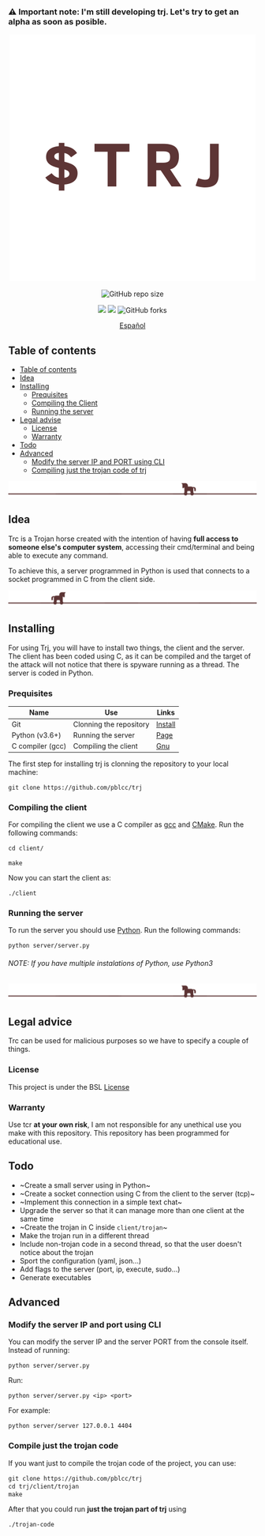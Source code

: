 ### ⚠️ Important note: I'm still developing trj. Let's try to get an alpha as soon as posible.

<p align="center"><img alt="TRJ" src="img/logo.png"></p>

<p align="center">
  <img alt="GitHub repo size" src="https://img.shields.io/github/repo-size/pblcc/trj?color=5d3535&label=SIZE&style=for-the-badge">
</p>

<p align="center">
  <img src="https://img.shields.io/github/stars/pblcc/trj?label=STARS&style=flat-square&color=5d3535">
  <img src="https://img.shields.io/github/watchers/pblcc/trj?color=5d3535&label=WATCHERS&style=flat-square">
  <img alt="GitHub forks" src="https://img.shields.io/github/forks/pblcc/trj?color=5d3535&label=FORKS&style=flat-square">
</p>

<p align="center">
  <a href="doc/README-es.md">Español</a>
</p>

## Table of contents
- [Table of contents](#table-of-contents)
- [Idea](#idea)
- [Installing](#installing)
  - [Prequisites](#prequisites)
  - [Compiling the Client](#compiling-the-client)
  - [Running the server](#running-the-server)
- [Legal advise](#legal-advice)
  - [License](#license)
  - [Warranty](#warranty)
- [Todo](#todo)
- [Advanced](#advanced)
  - [Modify the server IP and PORT using CLI](#modify-the-server-ip-and-port-using-cli)
  - [Compiling just the trojan code of trj](#compile-just-the-trojan-code)
  
<p align="center"><img src="img/br.png"></p>

## Idea
Trc is a Trojan horse created with the intention of having **full access to someone else's computer system**, accessing their cmd/terminal and being able to execute any command. 

To achieve this, a server programmed in Python is used that connects to a socket programmed in C from the client side.
<p align="center"><img src="img/bl.png"></p>

## Installing

For using Trj, you will have to install two things, the client and the server. The client has been coded using C, as it can be compiled and the target of the attack will not notice that there is spyware running as a thread. The server is coded in Python. 
### Prequisites

| Name | Use | Links |
|------|-----|-------|
| Git  | Clonning the repository | [Install](https://git-scm.com/downloads) |
| Python (v3.6+) | Running the server | [Page](https://python.org) |
| C compiler (gcc) | Compiling the client | [Gnu](https://gcc.gnu.org/) |

The first step for installing trj is clonning the repository to your local machine:
```shell
git clone https://github.com/pblcc/trj
```

### Compiling the client
For compiling the client we use a C compiler as [gcc](https://gcc.gnu.org) and [CMake](https://cmake.org). Run the following commands:
```shell
cd client/
```
```shell
make
```
Now you can start the client as:
```
./client
```

### Running the server
To run the server you should use [Python](https://python.org). Run the following commands:
```shell
python server/server.py
```
###### NOTE: If you have multiple instalations of Python, use Python3
 <p align="center"><img src="img/br.png"></p>

## Legal advice
Trc can be used for malicious purposes so we have to specify a couple of things.
### License
This project is under the BSL [License](LICENSE)
### Warranty
Use tcr **at your own risk**, I am not responsible for any unethical use you make with this repository. This repository has been programmed for educational use.

## Todo
- ~Create a small server using in Python~
- ~Create a socket connection using C from the client to the server (tcp)~
- ~Implement this connection in a simple text chat~
- Upgrade the server so that it can manage more than one client at the same time
- ~Create the trojan in C inside `client/trojan`~
- Make the trojan run in a different thread
- Include non-trojan code in a second thread, so that the user doesn't notice about the trojan
- Sport the configuration (yaml, json...)
- Add flags to the server (port, ip, execute, sudo...)
- Generate executables

## Advanced
### Modify the server IP and port using CLI
You can modify the server IP and the server PORT from the console itself. Instead of running:
```shell
python server/server.py
```
Run:
```shell
python server/server.py <ip> <port>
```
For example:
```shell
python server/server 127.0.0.1 4404
```
### Compile just the trojan code
If you want just to compile the trojan code of the project, you can use:
```shell
git clone https://github.com/pblcc/trj
cd trj/client/trojan
make
```
After that you could run **just the trojan part of trj** using 
```shell
./trojan-code
```
